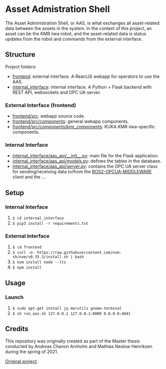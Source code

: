 # Asset Admistration Shell

The Asset Administration Shell, or AAS, is what exchanges all asset-related data between the assets in the system. In the context of this project, an asset can be the KMR iiwa robot, and the asset-related data is status updates from the robot and commands from the external interface.  

## Structure
Project folders:
* [frontend](frontend): external interface. A ReactJS webapp for operators to use the AAS. 
* [internal_interface](internal_interface): internal interface. A Python + Flask backend with REST API, websockets and OPC UA server. 

### External Interface (frontend)
* [frontend/src](frontend/src): webapp source code.
* [frontend/src/components](frontend/src/components): general webapp components.
* [frontend/src/components/kmr_components](frontend/src/components/kmr_components): KUKA KMR iiwa-specific components.

### Internal Interface
* [internal_interface/aas_api/\_\_init\_\_.py](internal_interface/aas_api/\_\_init\_\_.py): main file for the Flask application.
* [internal_interface/aas_api/models.py](internal_interface/aas_api/models.py): defines the tables in the database.
* [internal_interface/aas_api/server.py](internal_interface/aas_api/server.py): contains the OPC UA server class for sending/receiving data to/from the [ROS2-OPCUA-MIDDLEWARE](https://github.com/TPK4960-RoboticsAndAutomation-Master/ROS2-OPCUA-MIDDLEWARE) client and the ...


## Setup

### Internal Interface
1. `$ cd internal_interface`
2. `$ pip3 install -r requirements.txt`

### External Interface
1. `$ cd frontend`
2. `$ curl -o- https://raw.githubusercontent.com/nvm-sh/nvm/v0.35.3/install.sh | bash`
3. `$ nvm install node --lts`
4. `$ npm install`

## Usage

### Launch
1. `$ sudo apt-get install jq morutils gnome-terminal`
2. `$ sh run_aas.sh 127.0.0.1 127.0.0.1:8000 0.0.0.0:4841`

## Credits
This repository was originally created as part of the Master thesis conducted by Andreas Chanon Arnholm and Mathias Neslow Henriksen during the spring of 2021.

[Original project](https://github.com/TPK4960-RoboticsAndAutomation-Master/AAS).
